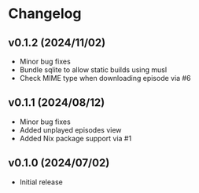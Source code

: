 # Changelog

## v0.1.2 (2024/11/02)

- Minor bug fixes
- Bundle sqlite to allow static builds using musl
- Check MIME type when downloading episode via #6

## v0.1.1 (2024/08/12)

- Minor bug fixes
- Added unplayed episodes view
- Added Nix package support via #1

## v0.1.0 (2024/07/02)

- Initial release

